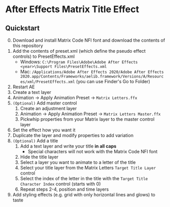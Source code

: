 # After Effects Matrix Title Effect

## Quickstart

0. Download and install Matrix Code NFI font and download the contents of this repository
1. Add the contents of preset.xml (which define the pseudo effect controls) to PresetEffects.xml
    - Windows: `C:\Program Files\Adobe\Adobe After Effects <year>\Support Files\PresetEffects.xml`
    - Mac: `/Applications/Adobe After Effects 2020/Adobe After Effects 2020.app/Contents/Frameworks/aelib.framework/Versions/A/Resources/xml/PresetEffects.xml` (you can use Finder's Go to Folder)
2. Restart AE
3. Create a text layer
4. Animation -> Apply Animation Preset -> `Matrix Letters.ffx`
5. `(Optional)` Add master control
    1. Create an adjustment layer
    2. Animation -> Apply Animation Preset -> `Matrix Letters Master.ffx`
    3. Pickwhip properties from your Matrix layer to the master control layer
6. Set the effect how you want it
7. Duplicate the layer and modify properties to add variation
8. `(Optional)` Add a title
    1. Add a text layer and write your title **in all caps**
        - Special characters will not work with the Matrix Code NFI font
    2. Hide the title layer
    2. Select a layer you want to animate to a letter of the title
    3. Select your title layer from the Matrix Letters `Target Title Layer` control
    4. Select the index of the letter in the title with the `Target Title Character Index` control (starts with 0)
    5. Repeat steps 2-4, position and time layers
9. Add styling effects (e.g. grid with only horizontal lines and glows) to taste
